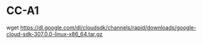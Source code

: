 # CC-A1
wget https://dl.google.com/dl/cloudsdk/channels/rapid/downloads/google-cloud-sdk-307.0.0-linux-x86_64.tar.gz
